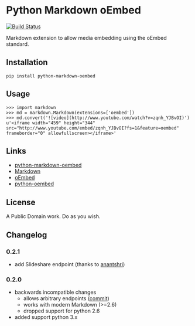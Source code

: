 # Python Markdown oEmbed

[![Build Status](https://travis-ci.org/rennat/python-markdown-oembed.svg?branch=master)](https://travis-ci.org/rennat/python-markdown-oembed)

Markdown extension to allow media embedding using the oEmbed standard.

## Installation

    pip install python-markdown-oembed

## Usage

    >>> import markdown
    >>> md = markdown.Markdown(extensions=['oembed'])
    >>> md.convert('![video](http://www.youtube.com/watch?v=zqnh_YJBvOI)')
    u'<iframe width="459" height="344" src="http://www.youtube.com/embed/zqnh_YJBvOI?fs=1&feature=oembed" frameborder="0" allowfullscreen></iframe>'

## Links

- [python-markdown-oembed](https://github.com/rennat/python-markdown-oembed)
- [Markdown](http://daringfireball.net/projects/markdown/)
- [oEmbed](http://www.oembed.com/)
- [python-oembed](https://github.com/abarmat/python-oembed)

## License

A Public Domain work. Do as you wish.

## Changelog

### 0.2.1

- add Slideshare endpoint (thanks to [anantshri](https://github.com/anantshri))

### 0.2.0

- backwards incompatible changes
    - allows arbitrary endpoints ([commit](https://github.com/Wenzil/python-markdown-oembed/commit/1e89de9db5e63677e071c36503e2499bbe0792da))
    - works with modern Markdown (>=2.6)
    - dropped support for python 2.6
- added support python 3.x
